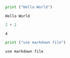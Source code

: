 ```python
print ("Hello World")
```

    Hello World
    


```python
2 + 2
```




    4




```python
print ("use markdown file")
```

    use markdown file
    


```python

```
